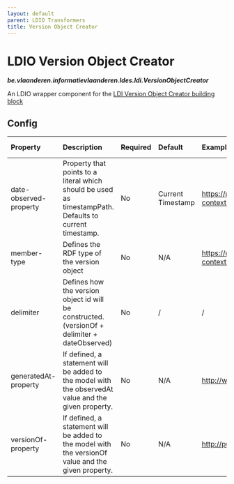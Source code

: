 ```yaml
---
layout: default
parent: LDIO Transformers
title: Version Object Creator
---
```


# LDIO Version Object Creator
***be.vlaanderen.informatievlaanderen.ldes.ldi.VersionObjectCreator***

An LDIO wrapper component for the [LDI Version Object Creator building block]

## Config

| Property               | Description                                                                                             | Required | Default           | Example                                                           | Supported values |
|:-----------------------|:--------------------------------------------------------------------------------------------------------|:---------|:------------------|:------------------------------------------------------------------|:-----------------|
| date-observed-property | Property that points to a literal which should be used as timestampPath. Defaults to current timestamp. | No       | Current Timestamp | https://uri.etsi.org/ngsi-ld/default-context/WaterQualityObserved | String           |
| member-type            | Defines the RDF type of the version object                                                              | No       | N/A               | https://uri.etsi.org/ngsi-ld/default-context/Device               | String           |
| delimiter              | Defines how the version object id will be constructed. (versionOf + delimiter + dateObserved)           | No       | /                 | /                                                                 | String           |
| generatedAt-property   | If defined, a statement will be added to the model with the observedAt value and the given property.    | No       | N/A               | http://www.w3.org/ns/prov#generatedAtTime                         | String           |
| versionOf-property     | If defined, a statement will be added to the model with the versionOf value and the given property.     | No       | N/A               | http://purl.org/dc/terms/isVersionOf                              | String           |

[LDI Version Object Creator building block]: /core/version-object-creator